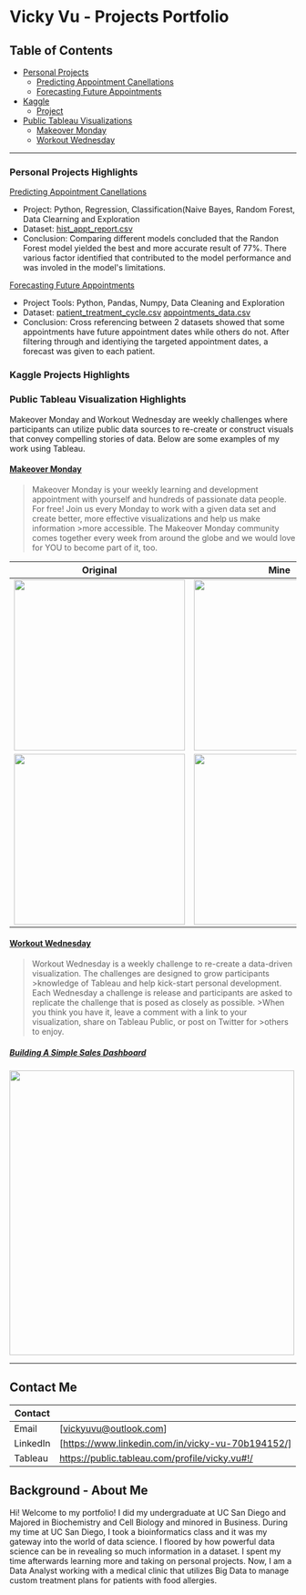 # Vicky Vu - Projects Portfolio 
## Table of Contents
- [Personal Projects](https://github.com/vuvicky141/Vicky-Vu-Portfolio/tree/main/Personal%20Projects)
  * [Predicting Appointment Canellations](https://github.com/vuvicky141/Vicky-Vu-Portfolio/tree/main/Personal%20Projects/Predicting%20Appointment%20Cancellation)
  * [Forecasting Future Appointments](https://github.com/vuvicky141/Vicky-Vu-Portfolio/tree/main/Personal%20Projects/Forecasting%20Future%20Appointment%20Dates)
- [Kaggle](https://github.com/vuvicky141/Portfolio-Projects/tree/main/Kaggle)
  * [Project](#sub-heading-1)
- [Public Tableau Visualizations](https://public.tableau.com/profile/vicky.vu#!/)
  * [Makeover Monday](https://github.com/vuvicky141/Vicky-Vu-Portfolio/tree/main/Public%20Tableau%20Visualizations/Makeover%20Mondays)
  * [Workout Wednesday](https://github.com/vuvicky141/Vicky-Vu-Portfolio/tree/main/Public%20Tableau%20Visualizations/Workout%20Wednesdays)
  
- - - -

### Personal Projects Highlights
[Predicting Appointment Canellations](https://github.com/vuvicky141/Projects/tree/main/Predicting%20Appointment%20Cancellation)
   * Project: Python, Regression, Classification(Naive Bayes, Random Forest, Data Clearning and Exploration 
   * Dataset: [hist_appt_report.csv](https://github.com/vuvicky141/Projects/blob/main/Predicting%20Appointment%20Cancellation/hist_appt_report.csv)
   * Conclusion: Comparing different models concluded that the Randon Forest model yielded the best and more accurate result of 77%. There various factor identified that  contributed to the model performance and was involed in the model's limitations. 
   
   
[Forecasting Future Appointments](https://github.com/vuvicky141/Projects/tree/main/Forecasting%20Future%20Appointment%20Dates)
   * Project Tools: Python, Pandas, Numpy, Data Cleaning and Exploration 
   * Dataset: [patient_treatment_cycle.csv](https://github.com/vuvicky141/Projects/blob/main/Forecasting%20Future%20Appointment%20Dates/patient_treatment_cycle.csv)
  [appointments_data.csv](https://github.com/vuvicky141/Projects/blob/main/Forecasting%20Future%20Appointment%20Dates/appointments_data.csv)
   * Conclusion: Cross referencing between 2 datasets showed that some appointments have future appointment dates while others do not. After filtering through and identiying the targeted appointment dates, a forecast was given to each patient.    
   
   
### Kaggle Projects Highlights

### Public Tableau Visualization Highlights
Makeover Monday and Workout Wednesday are weekly challenges where participants can utilize public data sources to re-create or construct visuals that convey compelling stories of data. Below are some examples of my work using Tableau.

#### [Makeover Monday](https://www.makeovermonday.co.uk/)
>Makeover Monday is your weekly learning and development appointment with yourself and hundreds of passionate data people. For free!
>Join us every Monday to work with a given data set and create better, more effective visualizations and help us make information >more accessible.
>The Makeover Monday community comes together every week from around the globe and we would love for YOU to become part of it, too.


| Original | Mine |
| ------------- | ------------- |
|<img src="https://github.com/vuvicky141/Vicky-Vu-Portfolio/blob/015075b28602d32cdaa8cdc818ba0968bd67798c/Public%20Tableau%20Visualizations/Makeover%20Mondays/Week%2032%20/Original%20Chart.png" width="300" height="300"> | <img src="https://github.com/vuvicky141/Vicky-Vu-Portfolio/blob/43028cc26f413c9f7d00827416c94e303c9229e0/Public%20Tableau%20Visualizations/Makeover%20Mondays/Week%2032%20/Final%20PNG.png" width="300" height="300">  |
|<img src="https://github.com/vuvicky141/Vicky-Vu-Portfolio/blob/a5573dc89d7344da1077666d6f3a9f03b51c136c/Public%20Tableau%20Visualizations/Makeover%20Mondays/Week%2046/Week%2046%20Original.png" width="300" height="300"> | <img src="https://github.com/vuvicky141/Vicky-Vu-Portfolio/blob/a5573dc89d7344da1077666d6f3a9f03b51c136c/Public%20Tableau%20Visualizations/Makeover%20Mondays/Week%2046/Week%2046%20Final%20Dashboard.png" width="300" height="300">  |



#### [Workout Wednesday](http://www.workout-wednesday.com/)
>Workout Wednesday is a weekly challenge to re-create a data-driven visualization. The challenges are designed to grow participants >knowledge of Tableau and help kick-start personal development.
>Each Wednesday a challenge is release and participants are asked to replicate the challenge that is posed as closely as possible. >When you think you have it, leave a comment with a link to your visualization, share on Tableau Public, or post on Twitter for >others to enjoy.

##### [Building A Simple Sales Dashboard](http://www.workout-wednesday.com/2020w13/)
<img src= "https://github.com/vuvicky141/Vicky-Vu-Portfolio/blob/51a6f733040a05f76a67e4fe324d78f9c3791cd7/Public%20Tableau%20Visualizations/Workout%20Wednesdays/2020-Week13/Animation.gif" width="500">



----
## Contact Me
| Contact  |  |
| ------------- | ------------- |
| Email | [vickyuvu@outlook.com]  |
| LinkedIn  | [https://www.linkedin.com/in/vicky-vu-70b194152/]  |
| Tableau | https://public.tableau.com/profile/vicky.vu#!/ |

## Background - About Me
Hi! Welcome to my portfolio! I did my undergraduate at UC San Diego and Majored in Biochemistry and Cell Biology and minored in Business. During my time at UC San Diego, I took a bioinformatics class and it was my gateway into the world of data science. I floored by how powerful data science can be in revealing so much information in a dataset. I spent my time afterwards learning more and taking on personal projects. Now, I am a Data Analyst working with a medical clinic that utilizes Big Data to manage custom treatment plans for patients with food allergies. 
